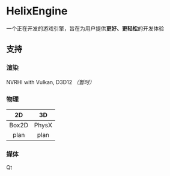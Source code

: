 # HelixEngine

一个正在开发的游戏引擎，旨在为用户提供**更好、更轻松**的开发体验

## 支持

### 渲染

NVRHI with Vulkan, D3D12 *（暂时）*

### 物理

|  2D   |  3D   |
|:-----:|:-----:|
| Box2D | PhysX |
| plan  | plan  |

### 媒体

Qt